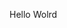 Hello Wolrd







































































































































































































































































































































































































































































































































































































































































































































































































































































































































































































































































































































































































































































































































































































































































































































































































































































































































































































































































































































































































































































































































































































































































































































































































































































































































































































































































































































































































































































































































































































































































































































































